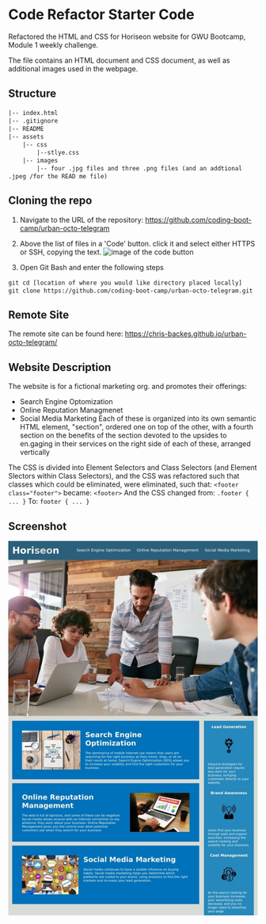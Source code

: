 # Code Refactor Starter Code

Refactored the HTML and CSS for Horiseon website for GWU Bootcamp, Module 1 weekly challenge.

The file contains an HTML document and CSS document, as well as additional images used in the webpage.

## Structure

```
|-- index.html
|-- .gitignore
|-- README
|-- assets
    |-- css
        |--stlye.css
    |-- images
        |-- four .jpg files and three .png files (and an addtional .jpeg /for the READ me file)
```

## Cloning the repo

1. Navigate to the URL of the repository: https://github.com/coding-boot-camp/urban-octo-telegram

2. Above the list of files in a 'Code' button. click it and select either HTTPS or SSH, copying the text.
   ![image of the code button](https://docs.github.com/assets/images/help/repository/code-button.png)
3. Open Git Bash and enter the following steps

```
git cd [location of where you would like directory placed locally]
git clone https://github.com/coding-boot-camp/urban-octo-telegram.git
```

## Remote Site

The remote site can be found here: https://chris-backes.github.io/urban-octo-telegram/

## Website Description

The website is for a fictional marketing org. and promotes their offerings:

- Search Engine Optomization
- Online Reputation Managmenet
- Social Media Marketing
  Each of these is organized into its own semantic HTML element, "section", ordered one on top of the other, with a fourth section on the benefits of the section devoted to the upsides to en.gaging in their services on the right side of each of these, arranged vertically

The CSS is divided into Element Selectors and Class Selectors (and Element Slectors within Class Selectors), and the CSS was refactored such that classes which could be eliminated, were eliminated, such that:
`<footer class="footer">`
became:
`<footer>`
And the CSS changed from:
`.footer { ... }`
To:
`footer { ... }`

## Screenshot

![Horiseon Screenshot](./assets/images/website.jpeg)
